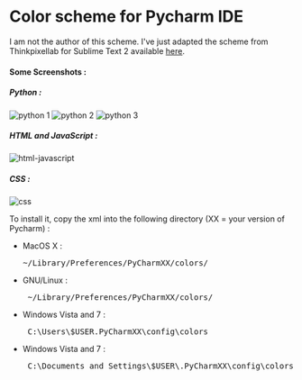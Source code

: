 Color scheme for Pycharm IDE
====================

I am not the author of this scheme.
I've just adapted the scheme from Thinkpixellab for Sublime Text 2 available <a href="https://github.com/thinkpixellab/flatland">
here</a>.

<h4>Some Screenshots : </h4>

<h5>Python : </h5>
<img src="https://github.com/Romibuzi/pycharm-color-scheme/blob/master/images/Python1.PNG" alt="python 1"/>

<img src="https://github.com/Romibuzi/pycharm-color-scheme/blob/master/images/Python2.PNG" alt="python 2"/>

<img src="https://github.com/Romibuzi/pycharm-color-scheme/blob/master/images/Python3.PNG" alt="python 3"/>

<h5>HTML and JavaScript :</h5>
<img src="https://github.com/Romibuzi/pycharm-color-scheme/blob/master/images/HTML-CSS.PNG" alt="html-javascript"/>

<h5>CSS : </h5>
<img src="https://github.com/Romibuzi/pycharm-color-scheme/blob/master/images/CSS.PNG" alt="css"/>

To install it, copy the xml into the following directory (XX = your version of Pycharm) :

<ul>
<li>MacOS X :<pre>~/Library/Preferences/PyCharmXX/colors/</pre></li>
<li>GNU/Linux :<pre> ~/Library/Preferences/PyCharmXX/colors/</pre></li>
<li>Windows Vista and 7 :<pre> C:\Users\$USER.PyCharmXX\config\colors</pre></li>
<li>Windows Vista and 7 :<pre> C:\Documents and Settings\$USER\.PyCharmXX\config\colors</pre></li>
<ul>
